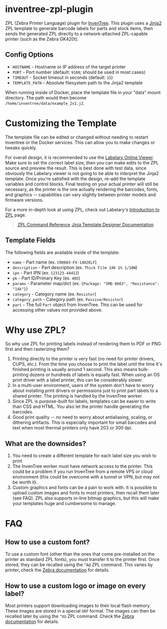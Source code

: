 # inventree-zpl-plugin

ZPL (Zebra Printer Language) plugin for [InvenTree](https://inventree.org/). This plugin uses a [Jinja2](https://jinja.palletsprojects.com/en/3.1.x/) ZPL template to generate barcode labels for parts and stock items, then sends the generated ZPL directly to a network-attached ZPL-capable printer (such as the Zebra GK420t).

## Config Options

* `HOSTNAME` - Hostname or IP address of the target printer
* `PORT` - Port number (default: `9100`; should be used in most cases)
* `TIMEOUT` - Socket timeout in seconds (default: `15`)
* `TEMPLATE_PATH` - Absolute filesystem path to the Jinja2 template

When running inside of Docker, place the template file in your "data" mount directory. The path would then become `/home/inventree/data/example_2x1.j2`.

# Customizing the Template

The template file can be edited or changed without needing to restart Inventree or the Docker services. This can allow you to make changes or tweaks quickly.

For overall design, it is recommended to use the [Labelary Online Viewer](http://labelary.com/viewer.html). Make sure to set the correct label size, then you can make edits to the ZPL source and preview the result. This is best done with test data, since obviously the Labelary viewer is not going to be able to interpret the Jinja2 template. Once you're satisfied with the design, re-add the template variables and control blocks. Final testing on your actual printer will still be necessary, as the printer is the one actually rendering the barcodes, fonts, and graphics -- capabilities can vary slightly between printer models and firmware versions.

For a more in-depth look at using ZPL, check out Labelary's [Introduction to ZPL](http://labelary.com/zpl.html) page.

> [ZPL Command Reference](http://labelary.com/docs.html)
> [Jinja Template Designer Documentation](https://jinja.palletsprojects.com/en/3.1.x/templates/)

## Template Fields

The following fields are available inside of the template:

* `name` - Part name (ex. `CR0603-FX-1402ELF`)
* `description` - Part description (ex. `Thick Film 14K 1% 1/10W`)
* `ipn` - Part IPN (ex. `123123-44412`)
* `pk` - Part ID/Primary Key (ex. `405`)
* `params` - Parameter map/dict (ex. `{Package: "SMD 0603", "Resistance": "14k"}`)
* `category` - Category name (ex. `Resistor`)
* `category_path` - Category path (ex. `Passive/Resistor`)
* `part` - The full `Part` object from InvenTree. This can be used for accessing other values not provided above.

# Why use ZPL?

So why use ZPL for printing labels instead of rendering them to PDF or PNG first and then rasterizing them?

1. Printing directly to the printer is very fast (no need for printer drivers, CUPS, etc.). From the time you choose to print the label until the time it's finished printing is usually around 1 second. This also means bulk-printing dozens or hundreds of labels is equally fast. When using an OS print driver with a label printer, this can be considerably slower.
2. In a multi-user environment, users of the system don't have to worry about installing print drivers or permissions just to print part labels to a shared printer. The printing is handled by the InvenTree worker.
3. Since ZPL is purpose-built for labels, templates can be easier to write than CSS and HTML. You also let the printer handle generating the barcodes.
4. Good print quality -- no need to worry about antialiasing, scaling, or dithering artifacts. This is especially important for small barcodes and text when most thermal printers only have 203 or 300 dpi.

## What are the downsides?

1. You need to create a different template for each label size you wish to print
2. The InvenTree worker must have network access to the printer. This could be a problem if you run InvenTree from a remote VPS or cloud environment (this could be overcome with a tunnel or VPN, but may not be worth it).
3. Custom graphics and fonts can be a pain to work with. It is possible to upload custom images and fonts to most printers, then recall them later (see FAQ). ZPL also supports in-line bitmap graphics, but this will make your templates huge and cumbersome to manage.

# FAQ

## How to use a custom font?
To use a custom font (other than the ones that come pre-installed on the printer as standard ZPL fonts), you must transfer it to the printer first. Once stored, they can be recalled using the `^A@` ZPL command.  This varies by printer, check the [Zebra documentation](https://supportcommunity.zebra.com/s/article/Downloading-and-Using-Fonts-on-Zebra-ZPL-Printers) for details.

## How to use a custom logo or image on every label?
Most printers support downloading images to their local flash memory. These images are stored in a special `GRF` format. The images can then be recalled later by using the `^XG` ZPL command. Check the [Zebra documentation](https://supportcommunity.zebra.com/s/article/Convert-Download-and-Print-Graphics-to-a-ZPL-compatible-Zebra-Printer) for details.


